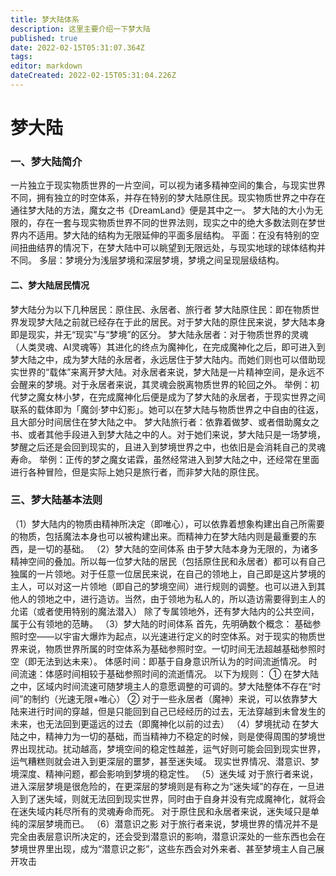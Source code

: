 ```yaml
---
title: 梦大陆体系
description: 这里主要介绍一下梦大陆
published: true
date: 2022-02-15T05:31:07.364Z
tags: 
editor: markdown
dateCreated: 2022-02-15T05:31:04.226Z
---
```


# 梦大陆
### 一、梦大陆简介
一片独立于现实物质世界的一片空间，可以视为诸多精神空间的集合，与现实世界不同，拥有独立的时空体系，并存在特别的梦大陆原住民。现实物质世界之中存在通往梦大陆的方法，魔女之书《DreamLand》便是其中之一。
梦大陆的大小为无限的，存在一套与现实物质世界不同的世界法则，现实之中的绝大多数法则在梦世界内不适用。梦大陆的结构为无限延伸的平面多层结构。
平面：在没有特别的空间扭曲结界的情况下，在梦大陆中可以眺望到无限远处，与现实地球的球体结构并不同。
多层：梦境分为浅层梦境和深层梦境，梦境之间呈现层级结构。

#### 二、梦大陆居民情况
梦大陆分为以下几种居民：原住民、永居者、旅行者
梦大陆原住民：即在物质世界发现梦大陆之前就已经存在于此的居民。对于梦大陆的原住民来说，梦大陆本身即是现实，并无“现实”与“梦境”的区分。
梦大陆永居者：对于物质世界的灵魂（人类灵魂、AI灵魂等）其进化的终点为魔神化，在完成魔神化之后，即可进入到梦大陆之中，成为梦大陆的永居者，永远居住于梦大陆内。而她们则也可以借助现实世界的“载体”来离开梦大陆。对永居者来说，梦大陆是一片精神空间，是永远不会醒来的梦境。对于永居者来说，其灵魂会脱离物质世界的轮回之外。
举例：初代梦之魔女林小梦，在完成魔神化后便是成为了梦大陆的永居者，于现实世界之间联系的载体即为「魔剑·梦中幻影」。她可以在梦大陆与物质世界之中自由的往返，且大部分时间居住在梦大陆之中。
梦大陆旅行者：依靠着做梦、或者借助魔女之书、或者其他手段进入到梦大陆之中的人。对于她们来说，梦大陆只是一场梦境，梦醒之后还是会回到现实的，且进入到梦境世界之中，也依旧是会消耗自己的灵魂寿命。
举例：正传的梦之魔女诺霖，虽然经常进入到梦大陆之中，还经常在里面进行各种冒险，但是实际上她只是旅行者，而非梦大陆的原住民。

### 三、梦大陆基本法则
（1）梦大陆内的物质由精神所决定（即唯心），可以依靠着想象构建出自己所需要的物质，包括魔法本身也可以被构建出来。而精神力在梦大陆内则是最重要的东西，是一切的基础。
（2）梦大陆的空间体系
由于梦大陆本身为无限的，为诸多精神空间的叠加。所以每一位梦大陆的居民（包括原住民和永居者）都可以有自己独属的一片领地。对于任意一位居民来说，在自己的领地上，自己即是这片梦境的主人，可以对这一片领地（即自己的梦境空间）进行规则的调整。也可以进入到其他人的领地之中，进行造访。当然，由于领地为私人的，所以造访需要得到主人的允诺（或者使用特别的魔法潜入）
除了专属领地外，还有梦大陆内的公共空间，属于公有领地的范畴。
（3）梦大陆的时间体系
首先，先明确数个概念：
基础参照时空——以宇宙大爆炸为起点，以光速进行定义的时空体系。对于现实的物质世界来说，物质世界所属的时空体系为基础参照时空。一切时间无法超越基础参照时空（即无法到达未来）。
体感时间：即基于自身意识所认为的时间流逝情况。
时间流速：体感时间相较于基础参照时间的流逝情况。
以下为规则：
①	在梦大陆之中，区域内时间流速可随梦境主人的意愿调整的可调的。梦大陆整体不存在“时间”的制约（光速无限+唯心）
② 对于一些永居者（魔神）来说，可以依靠梦大陆来进行时间的穿越，但是只能回到自己已经经历的过去，无法穿越到未曾发生的未来，也无法回到更遥远的过去（即魔神化以前的过去）
（4）梦境扰动
在梦大陆之中，精神力为一切的基础，而当精神力不稳定的时候，则是使得周围的梦境世界出现扰动。扰动越高，梦境空间的稳定性越差，运气好则可能会回到现实世界，运气糟糕则就会进入到更深层的噩梦，甚至迷失域。
现实世界情况、潜意识、梦境深度、精神问题，都会影响到梦境的稳定性。
（5）迷失域
对于旅行者来说，进入深层梦境是很危险的，在更深层的梦境则是有称之为“迷失域”的存在，一旦进入到了迷失域，则就无法回到现实世界，同时由于自身并没有完成魔神化，就将会在迷失域内耗尽所有的灵魂寿命而死。
对于原住民和永居者来说，迷失域只是单纯的深层梦境而已。
（6）潜意识之影
对于旅行者来说，梦境世界的情况并不是完全由表层意识所决定的，还会受到潜意识的影响，潜意识深处的一些东西也会在梦境世界里出现，成为“潜意识之影”，这些东西会对外来者、甚至梦境主人自己展开攻击
